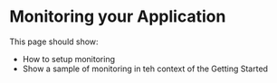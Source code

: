 # Monitoring your Application


This page should show:

- How to setup monitoring
- Show a sample of monitoring in teh context of the Getting Started